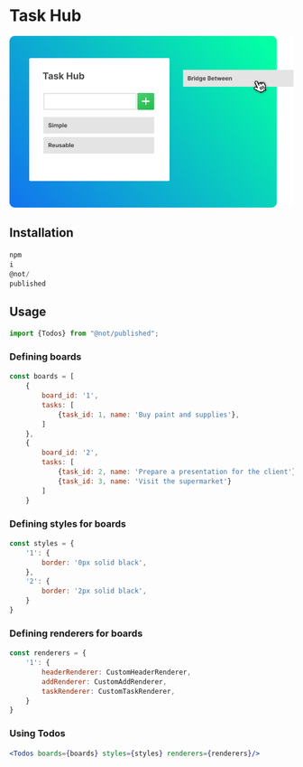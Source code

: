 # Task Hub

<div>
    <img src="readme_materials/githubRepoImage.png">
</div>

## Installation

```jsx
npm
i
@not/
published
```

## Usage

```jsx
import {Todos} from "@not/published";
```

### Defining boards

```jsx
const boards = [
    {
        board_id: '1',
        tasks: [
            {task_id: 1, name: 'Buy paint and supplies'},
        ]
    },
    {
        board_id: '2',
        tasks: [
            {task_id: 2, name: 'Prepare a presentation for the client'},
            {task_id: 3, name: 'Visit the supermarket'}
        ]
    }
```

### Defining styles for boards

```jsx
const styles = {
    '1': {
        border: '0px solid black',
    },
    '2': {
        border: '2px solid black',
    }
}
```

### Defining renderers for boards

```jsx
const renderers = {
    '1': {
        headerRenderer: CustomHeaderRenderer,
        addRenderer: CustomAddRenderer,
        taskRenderer: CustomTaskRenderer,
    }
}
```

### Using Todos

```jsx
<Todos boards={boards} styles={styles} renderers={renderers}/>
```
